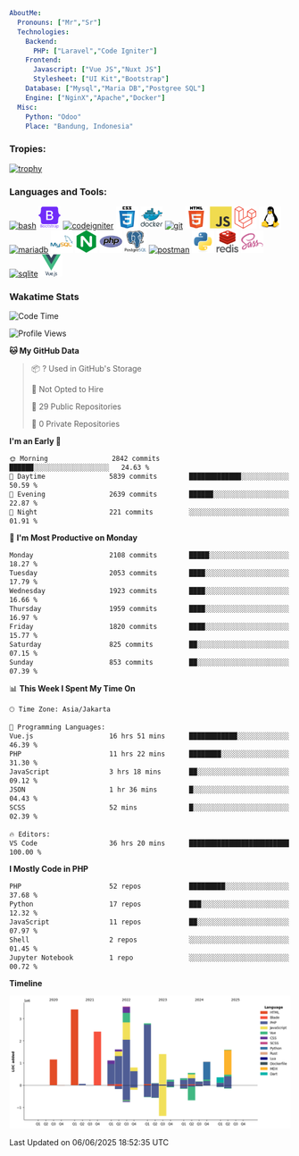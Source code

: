 ```yaml
AboutMe:
  Pronouns: ["Mr","Sr"]
  Technologies:
    Backend:
      PHP: ["Laravel","Code Igniter"]
    Frontend:
      Javascript: ["Vue JS","Nuxt JS"]
      Stylesheet: ["UI Kit","Bootstrap"]
    Database: ["Mysql","Maria DB","Postgree SQL"]
    Engine: ["NginX","Apache","Docker"]
  Misc:
    Python: "Odoo"
    Place: "Bandung, Indonesia"
```
### Tropies:

[![trophy](https://github-profile-trophy.vercel.app/?username=vheins&rank=-C,-B)](https://github.com/vheins)

### Languages and Tools:

[<img src="https://www.vectorlogo.zone/logos/gnu_bash/gnu_bash-icon.svg" alt="bash" width="40" height="40"/>](https://www.gnu.org/software/bash/)
[<img src="https://raw.githubusercontent.com/devicons/devicon/master/icons/bootstrap/bootstrap-plain-wordmark.svg" alt="bootstrap" width="40" height="40"/>](https://getbootstrap.com)
[<img src="https://cdn.worldvectorlogo.com/logos/codeigniter.svg" alt="codeigniter" width="40" height="40"/>](https://codeigniter.com)
[<img src="https://raw.githubusercontent.com/devicons/devicon/master/icons/css3/css3-original-wordmark.svg" alt="css3" width="40" height="40"/>](https://www.w3schools.com/css/)
[<img src="https://raw.githubusercontent.com/devicons/devicon/master/icons/docker/docker-original-wordmark.svg" alt="docker" width="40" height="40"/>](https://www.docker.com/)
[<img src="https://www.vectorlogo.zone/logos/git-scm/git-scm-icon.svg" alt="git" width="40" height="40"/>](https://git-scm.com/)
[<img src="https://raw.githubusercontent.com/devicons/devicon/master/icons/html5/html5-original-wordmark.svg" alt="html5" width="40" height="40"/>](https://www.w3.org/html/)
[<img src="https://raw.githubusercontent.com/devicons/devicon/master/icons/javascript/javascript-original.svg" alt="javascript" width="40" height="40"/>](https://developer.mozilla.org/en-US/docs/Web/JavaScript)
[<img src="https://raw.githubusercontent.com/devicons/devicon/master/icons/laravel/laravel-original.svg" alt="laravel" width="40" height="40"/>](https://laravel.com/)
[<img src="https://raw.githubusercontent.com/devicons/devicon/master/icons/linux/linux-original.svg" alt="linux" width="40" height="40"/>](https://www.linux.org/)
[<img src="https://www.vectorlogo.zone/logos/mariadb/mariadb-icon.svg" alt="mariadb" width="40" height="40"/>](https://mariadb.org/)
[<img src="https://raw.githubusercontent.com/devicons/devicon/master/icons/mysql/mysql-original-wordmark.svg" alt="mysql" width="40" height="40"/>](https://www.mysql.com/)
[<img src="https://raw.githubusercontent.com/devicons/devicon/master/icons/nginx/nginx-original.svg" alt="nginx" width="40" height="40"/>](https://www.nginx.com)
[<img src="https://raw.githubusercontent.com/devicons/devicon/master/icons/php/php-original.svg" alt="php" width="40" height="40"/>](https://www.php.net)
[<img src="https://raw.githubusercontent.com/devicons/devicon/master/icons/postgresql/postgresql-original-wordmark.svg" alt="postgresql" width="40" height="40"/>](https://www.postgresql.org)
[<img src="https://www.vectorlogo.zone/logos/getpostman/getpostman-icon.svg" alt="postman" width="40" height="40"/>](https://postman.com)
[<img src="https://raw.githubusercontent.com/devicons/devicon/master/icons/python/python-original.svg" alt="python" width="40" height="40"/>](https://www.python.org)
[<img src="https://raw.githubusercontent.com/devicons/devicon/master/icons/redis/redis-original-wordmark.svg" alt="redis" width="40" height="40"/>](https://redis.io)
[<img src="https://raw.githubusercontent.com/devicons/devicon/master/icons/sass/sass-original.svg" alt="sass" width="40" height="40"/>](https://sass-lang.com)
[<img src="https://www.vectorlogo.zone/logos/sqlite/sqlite-icon.svg" alt="sqlite" width="40" height="40"/>](https://www.sqlite.org/)
[<img src="https://raw.githubusercontent.com/devicons/devicon/master/icons/vuejs/vuejs-original-wordmark.svg" alt="vuejs" width="40" height="40"/>](https://vuejs.org/)

### Wakatime Stats

<!--START_SECTION:waka-->
![Code Time](http://img.shields.io/badge/Code%20Time-2%2C831%20hrs%2053%20mins-blue)

![Profile Views](http://img.shields.io/badge/Profile%20Views-0-blue)

**🐱 My GitHub Data** 

> 📦 ? Used in GitHub's Storage 
 > 
> 🚫 Not Opted to Hire
 > 
> 📜 29 Public Repositories 
 > 
> 🔑 0 Private Repositories 
 > 
**I'm an Early 🐤** 

```text
🌞 Morning                2842 commits        ██████░░░░░░░░░░░░░░░░░░░   24.63 % 
🌆 Daytime                5839 commits        █████████████░░░░░░░░░░░░   50.59 % 
🌃 Evening                2639 commits        ██████░░░░░░░░░░░░░░░░░░░   22.87 % 
🌙 Night                  221 commits         ░░░░░░░░░░░░░░░░░░░░░░░░░   01.91 % 
```
📅 **I'm Most Productive on Monday** 

```text
Monday                   2108 commits        █████░░░░░░░░░░░░░░░░░░░░   18.27 % 
Tuesday                  2053 commits        ████░░░░░░░░░░░░░░░░░░░░░   17.79 % 
Wednesday                1923 commits        ████░░░░░░░░░░░░░░░░░░░░░   16.66 % 
Thursday                 1959 commits        ████░░░░░░░░░░░░░░░░░░░░░   16.97 % 
Friday                   1820 commits        ████░░░░░░░░░░░░░░░░░░░░░   15.77 % 
Saturday                 825 commits         ██░░░░░░░░░░░░░░░░░░░░░░░   07.15 % 
Sunday                   853 commits         ██░░░░░░░░░░░░░░░░░░░░░░░   07.39 % 
```


📊 **This Week I Spent My Time On** 

```text
🕑︎ Time Zone: Asia/Jakarta

💬 Programming Languages: 
Vue.js                   16 hrs 51 mins      ████████████░░░░░░░░░░░░░   46.39 % 
PHP                      11 hrs 22 mins      ████████░░░░░░░░░░░░░░░░░   31.30 % 
JavaScript               3 hrs 18 mins       ██░░░░░░░░░░░░░░░░░░░░░░░   09.12 % 
JSON                     1 hr 36 mins        █░░░░░░░░░░░░░░░░░░░░░░░░   04.43 % 
SCSS                     52 mins             █░░░░░░░░░░░░░░░░░░░░░░░░   02.39 % 

🔥 Editors: 
VS Code                  36 hrs 20 mins      █████████████████████████   100.00 % 
```

**I Mostly Code in PHP** 

```text
PHP                      52 repos            █████████░░░░░░░░░░░░░░░░   37.68 % 
Python                   17 repos            ███░░░░░░░░░░░░░░░░░░░░░░   12.32 % 
JavaScript               11 repos            ██░░░░░░░░░░░░░░░░░░░░░░░   07.97 % 
Shell                    2 repos             ░░░░░░░░░░░░░░░░░░░░░░░░░   01.45 % 
Jupyter Notebook         1 repo              ░░░░░░░░░░░░░░░░░░░░░░░░░   00.72 % 
```



**Timeline**

![Lines of Code chart](https://raw.githubusercontent.com/vheins/vheins/main/assets/bar_graph.png)


 Last Updated on 06/06/2025 18:52:35 UTC
<!--END_SECTION:waka-->
